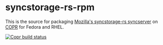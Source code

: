# syncstorage-rs-rpm

This is the source for packaging [Mozilla's syncstorage-rs syncserver](https://github.com/mozilla-services/syncstorage-rs) on [COPR](https://copr.fedorainfracloud.org/coprs/felfert/syncstorage-rs/) for Fedora and RHEL.

[![Copr build status](https://copr.fedorainfracloud.org/coprs/felfert/syncstorage-rs/package/syncstorage-rs/status_image/last_build.png)](https://copr.fedorainfracloud.org/coprs/felfert/syncstorage-rs/package/syncstorage-rs/)
